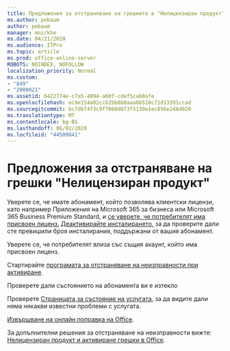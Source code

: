 ```yaml
---
title: Предложения за отстраняване на грешките в "Нелицензиран продукт"
ms.author: pebaum
author: pebaum
manager: mnirkhe
ms.date: 04/21/2020
ms.audience: ITPro
ms.topic: article
ms.prod: office-online-server
ROBOTS: NOINDEX, NOFOLLOW
localization_priority: Normal
ms.custom:
- "849"
- "2000021"
ms.assetid: 6422774e-c7a5-4894-a60f-cdef5ca60afe
ms.openlocfilehash: ec9e154a02cc62bb6b8aaa6b510c71d13391ccad
ms.sourcegitcommit: bc7d6f4f3c9f7060d073f5130e1ec856e248d020
ms.translationtype: MT
ms.contentlocale: bg-BG
ms.lasthandoff: 06/02/2020
ms.locfileid: "44509841"
---
```

# <a name="suggestions-for-solving-unlicensed-product-errors"></a>Предложения за отстраняване на грешки "Нелицензиран продукт"

Уверете се, че имате абонамент, който позволява клиентски лицензи, като например Приложения на Microsoft 365 за бизнеса или Microsoft 365 Business Premium Standard, и [се уверете, че потребителят има присвоен лиценз.](https://docs.microsoft.com/microsoft-365/admin/add-users/add-users) [Деактивирайте инсталирането,](https://docs.microsoft.com/microsoft-365/admin/add-users/delete-a-user) за да проверите дали сте превишили броя инсталирания, поддържани от вашия абонамент.
  
Уверете се, че потребителят влиза със същия акаунт, който има присвоен лиценз.
  
Стартирайте [програмата за отстраняване на неизправности при активиране](https://aka.ms/SARA-OfficeActivation-Alchemy).
  
Проверете дали състоянието на абонамента ви е изтекло
  
Проверете [Страницата за състояние на услугата](https://docs.microsoft.com/office365/enterprise/view-service-health), за да видите дали няма някакви известни проблеми с услугата.
  
[Извършване на онлайн поправка на Office](https://support.office.com/Article/7821d4b6-7c1d-4205-aa0e-a6b40c5bb88b?wt.mc_id=Alchemy_ClientDIA).
  
За допълнителни решения за отстраняване на неизправности вижте: [Нелицензиран продукт и активиране грешки в Office](https://support.office.com/Article/0d23d3c0-c19c-4b2f-9845-5344fedc4380?wt.mc_id=Alchemy_ClientDIA).
  